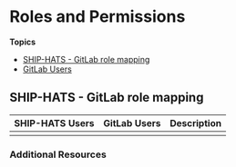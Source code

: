 # Roles and Permissions



**Topics**
- [SHIP-HATS - GitLab role mapping]()
- [GitLab Users]()

## SHIP-HATS - GitLab role mapping

| SHIP-HATS Users | GitLab Users |Description|
| --- | --- |---|
| |||



### Additional Resources

